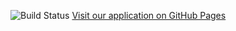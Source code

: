 ![Build Status](https://github.com/sku11busters/Popovers/actions/workflows/build.yml/badge.svg)
[Visit our application on GitHub Pages](https://sku11busters.github.io/Popovers)